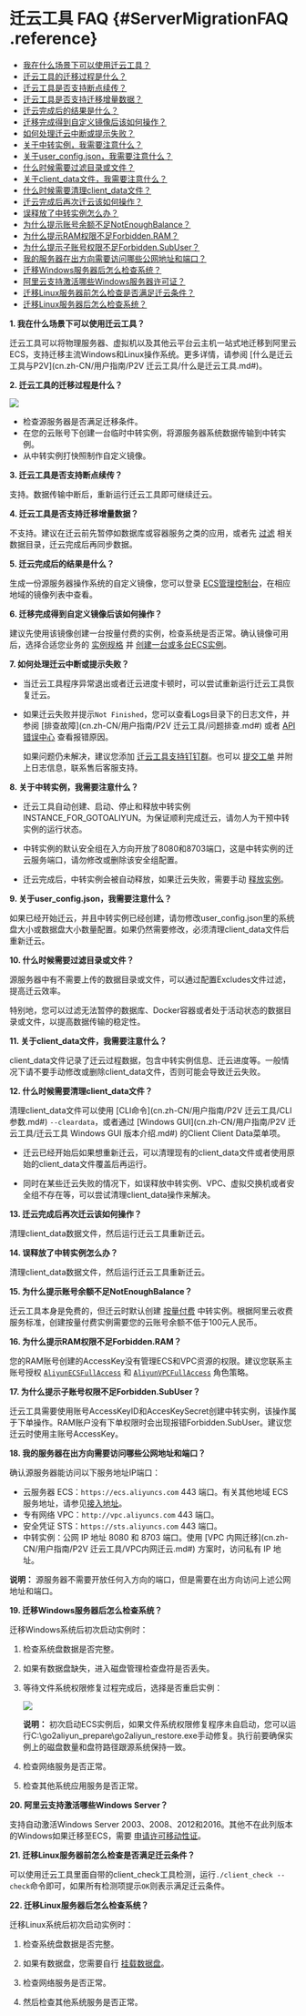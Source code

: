 # 迁云工具 FAQ {#ServerMigrationFAQ .reference}

-   [我在什么场景下可以使用迁云工具？](#)
-   [迁云工具的迁移过程是什么？](#)
-   [迁云工具是否支持断点续传？](#)
-   [迁云工具是否支持迁移增量数据？](#)
-   [迁云完成后的结果是什么？](#)
-   [迁移完成得到自定义镜像后该如何操作？](#)
-   [如何处理迁云中断或提示失败？](#)
-   [关于中转实例，我需要注意什么？](#)
-   [关于user\_config.json，我需要注意什么？](#)
-   [什么时候需要过滤目录或文件？](#)
-   [关于client\_data文件，我需要注意什么？](#)
-   [什么时候需要清理client\_data文件？](#)
-   [迁云完成后再次迁云该如何操作？](#)
-   [误释放了中转实例怎么办？](#)
-   [为什么提示账号余额不足NotEnoughBalance？](#)
-   [为什么提示RAM权限不足Forbidden.RAM？](#)
-   [为什么提示子账号权限不足Forbidden.SubUser？](#)
-   [我的服务器在出方向需要访问哪些公网地址和端口？](#)
-   [迁移Windows服务器后怎么检查系统？](#)
-   [阿里云支持激活哪些Windows服务器许可证？](#)
-   [迁移Linux服务器前怎么检查是否满足迁云条件？](#)
-   [迁移Linux服务器后怎么检查系统？](#)

 **1. 我在什么场景下可以使用迁云工具？** 

迁云工具可以将物理服务器、虚拟机以及其他云平台云主机一站式地迁移到阿里云ECS，支持迁移主流Windows和Linux操作系统。更多详情，请参阅 [什么是迁云工具与P2V](cn.zh-CN/用户指南/P2V 迁云工具/什么是迁云工具.md#)。

 **2. 迁云工具的迁移过程是什么？** 

![](http://static-aliyun-doc.oss-cn-hangzhou.aliyuncs.com/assets/img/22635/154872616413350_zh-CN.png)

-   检查源服务器是否满足迁移条件。
-   在您的云账号下创建一台临时中转实例，将源服务器系统数据传输到中转实例。
-   从中转实例打快照制作自定义镜像。

 **3. 迁云工具是否支持断点续传？** 

支持。数据传输中断后，重新运行迁云工具即可继续迁云。

 **4. 迁云工具是否支持迁移增量数据？** 

不支持。建议在迁云前先暂停如数据库或容器服务之类的应用，或者先 [过滤](#Excludes) 相关数据目录，迁云完成后再同步数据。

 **5. 迁云完成后的结果是什么？** 

生成一份源服务器操作系统的自定义镜像，您可以登录 [ECS管理控制台](https://ecs.console.aliyun.com/)，在相应地域的镜像列表中查看。

 **6. 迁移完成得到自定义镜像后该如何操作？** 

建议先使用该镜像创建一台按量付费的实例，检查系统是否正常。确认镜像可用后，选择合适您业务的 [实例规格](../cn.zh-CN/产品简介/实例规格族.md#) 并 [创建一台或多台ECS实例](cn.zh-CN/用户指南/实例/创建实例/使用向导创建实例.md#)。

**7. 如何处理迁云中断或提示失败？**

-   当迁云工具程序异常退出或者迁云进度卡顿时，可以尝试重新运行迁云工具恢复迁云。

-   如果迁云失败并提示`Not Finished`，您可以查看Logs目录下的日志文件，并参阅 [排查故障](cn.zh-CN/用户指南/P2V 迁云工具/问题排查.md#) 或者 [API错误中心](https://error-center.aliyun.com/status/product/Ecs) 查看报错原因。

    如果问题仍未解决，建议您添加 [迁云工具支持钉钉群](https://h5.dingtalk.com/invite-page/index.html?spm=a2c4g.11186623.2.31.x8X0fd&code=ca190154ff)。也可以 [提交工单](https://selfservice.console.aliyun.com/ticket/createIndex.htm) 并附上日志信息，联系售后客服支持。


**8. 关于中转实例，我需要注意什么？**

-   迁云工具自动创建、启动、停止和释放中转实例INSTANCE\_FOR\_GOTOALIYUN。为保证顺利完成迁云，请勿人为干预中转实例的运行状态。

-   中转实例的默认安全组在入方向开放了8080和8703端口，这是中转实例的迁云服务端口，请勿修改或删除该安全组配置。

-   迁云完成后，中转实例会被自动释放，如果迁云失败，需要手动 [释放实例](cn.zh-CN/用户指南/实例/释放实例.md#)。


 **9. 关于user\_config.json，我需要注意什么？** 

如果已经开始迁云，并且中转实例已经创建，请勿修改user\_config.json里的系统盘大小或数据盘大小数量配置。如果仍然需要修改，必须清理client\_data文件后重新迁云。

 **10. 什么时候需要过滤目录或文件？** 

源服务器中有不需要上传的数据目录或文件，可以通过配置Excludes文件过滤，提高迁云效率。

特别地，您可以过滤无法暂停的数据库、Docker容器或者处于活动状态的数据目录或文件，以提高数据传输的稳定性。

 **11. 关于client\_data文件，我需要注意什么？** 

client\_data文件记录了迁云过程数据，包含中转实例信息、迁云进度等。一般情况下请不要手动修改或删除client\_data文件，否则可能会导致迁云失败。

 **12. 什么时候需要清理client\_data文件？** 

清理client\_data文件可以使用 [CLI命令](cn.zh-CN/用户指南/P2V 迁云工具/CLI参数.md#) `--cleardata`，或者通过 [Windows GUI](cn.zh-CN/用户指南/P2V 迁云工具/迁云工具 Windows GUI 版本介绍.md#) 的Client Client Data菜单项。

-   迁云已经开始后如果想重新迁云，可以清理现有的client\_data文件或者使用原始的client\_data文件覆盖后再运行。

-   同时在某些迁云失败的情况下，如误释放中转实例、VPC、虚拟交换机或者安全组不存在等，可以尝试清理client\_data操作来解决。


 **13. 迁云完成后再次迁云该如何操作？** 

清理client\_data数据文件，然后运行迁云工具重新迁云。

 **14. 误释放了中转实例怎么办？** 

清理client\_data数据文件，然后运行迁云工具重新迁云。

 **15. 为什么提示账号余额不足NotEnoughBalance？** 

迁云工具本身是免费的，但迁云时默认创建 [按量付费](../cn.zh-CN/产品定价/按量付费.md#) 中转实例。根据阿里云收费服务标准，创建按量付费实例需要您的云账号余额不低于100元人民币。

 **16. 为什么提示RAM权限不足Forbidden.RAM？** 

您的RAM账号创建的AccessKey没有管理ECS和VPC资源的权限。建议您联系主账号授权 [`AliyunECSFullAccess`](https://ram.console.aliyun.com/?#/policy/detail/system/AliyunECSFullAccess/info) 和 [`AliyunVPCFullAccess`](https://ram.console.aliyun.com/?#/policy/detail/system/AliyunVPCFullAccess/info) 角色策略。

 **17. 为什么提示子账号权限不足Forbidden.SubUser？** 

迁云工具需要使用账号AccessKeyID和AccesKeySecret创建中转实例，该操作属于下单操作。RAM账户没有下单权限时会出现报错Forbidden.SubUser。建议您迁云时使用主账号AccessKey。

**18. 我的服务器在出方向需要访问哪些公网地址和端口？**

确认源服务器能访问以下服务地址IP端口：

-   云服务器 ECS：`https://ecs.aliyuncs.com` 443 端口。有关其他地域 ECS 服务地址，请参见[接入地址](../cn.zh-CN/API参考/HTTP调用方式/请求结构.md#)。
-   专有网络 VPC：`http://vpc.aliyuncs.com` 443 端口。
-   安全凭证 STS：`https://sts.aliyuncs.com` 443 端口。
-   中转实例：公网 IP 地址 8080 和 8703 端口。使用 [VPC 内网迁移](cn.zh-CN/用户指南/P2V 迁云工具/VPC内网迁云.md#) 方案时，访问私有 IP 地址。

**说明：** 源服务器不需要开放任何入方向的端口，但是需要在出方向访问上述公网地址和端口。

 **19. 迁移Windows服务器后怎么检查系统？** 

迁移Windows系统后初次启动实例时：

1.  检查系统盘数据是否完整。

2.  如果有数据盘缺失，进入磁盘管理检查盘符是否丢失。

3.  等待文件系统权限修复过程完成后，选择是否重启实例：

    ![](http://static-aliyun-doc.oss-cn-hangzhou.aliyuncs.com/assets/img/22635/154872616513956_zh-CN.png)

    **说明：** 初次启动ECS实例后，如果文件系统权限修复程序未自启动，您可以运行C:\\go2aliyun\_prepare\\go2aliyun\_restore.exe手动修复。执行前要确保实例上的磁盘数量和盘符路径跟源系统保持一致。

4.  检查网络服务是否正常。

5.  检查其他系统应用服务是否正常。


 **20. 阿里云支持激活哪些Windows Server？** 

支持自动激活Windows Server 2003、2008、2012和2016。其他不在此列版本的Windows如果迁移至ECS，需要 [申请许可移动性证](https://help.aliyun.com/document_detail/84749.html)。

 **21. 迁移Linux服务器前怎么检查是否满足迁云条件？** 

可以使用迁云工具里面自带的client\_check工具检测，运行`./client_check --check`命令即可，如果所有检测项提示`OK`则表示满足迁云条件。

 **22. 迁移Linux服务器后怎么检查系统？** 

迁移Linux系统后初次启动实例时：

1.  检查系统盘数据是否完整。

2.  如果有数据盘，您需要自行 [挂载数据盘](cn.zh-CN/用户指南/云盘/挂载云盘.md#)。

3.  检查网络服务是否正常。

4.  然后检查其他系统服务是否正常。


